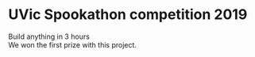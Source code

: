 # UVic Spookathon competition 2019
Build anything in 3 hours <br/>
We won the first prize with this project.
